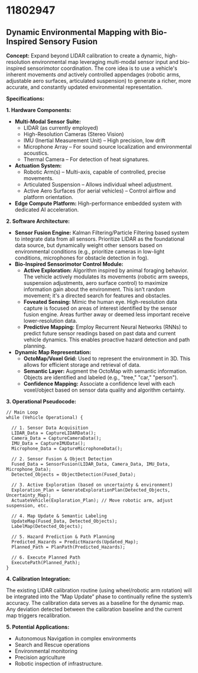 # 11802947

## Dynamic Environmental Mapping with Bio-Inspired Sensory Fusion

**Concept:** Expand beyond LIDAR calibration to create a dynamic, high-resolution environmental map leveraging multi-modal sensor input and bio-inspired sensorimotor coordination. The core idea is to use a vehicle's inherent movements *and* actively controlled appendages (robotic arms, adjustable aero surfaces, articulated suspension) to generate a richer, more accurate, and constantly updated environmental representation.

**Specifications:**

**1. Hardware Components:**

*   **Multi-Modal Sensor Suite:**
    *   LIDAR (as currently employed)
    *   High-Resolution Cameras (Stereo Vision)
    *   IMU (Inertial Measurement Unit) – High precision, low drift
    *   Microphone Array – For sound source localization and environmental acoustics.
    *   Thermal Camera – For detection of heat signatures.
*   **Actuation System:**
    *   Robotic Arm(s) – Multi-axis, capable of controlled, precise movements.
    *   Articulated Suspension – Allows individual wheel adjustment.
    *   Active Aero Surfaces (for aerial vehicles) – Control airflow and platform orientation.
*   **Edge Compute Platform:** High-performance embedded system with dedicated AI acceleration.

**2. Software Architecture:**

*   **Sensor Fusion Engine:** Kalman Filtering/Particle Filtering based system to integrate data from all sensors. Prioritize LIDAR as the foundational data source, but dynamically weight other sensors based on environmental conditions (e.g., prioritize cameras in low-light conditions, microphones for obstacle detection in fog).
*   **Bio-Inspired Sensorimotor Control Module:**
    *   **Active Exploration:** Algorithm inspired by animal foraging behavior. The vehicle actively modulates its movements (robotic arm sweeps, suspension adjustments, aero surface control) to maximize information gain about the environment. This isn’t random movement; it's a directed search for features and obstacles.
    *   **Foveated Sensing:** Mimic the human eye. High-resolution data capture is focused on areas of interest identified by the sensor fusion engine. Areas further away or deemed less important receive lower-resolution data.
    *   **Predictive Mapping:** Employ Recurrent Neural Networks (RNNs) to predict future sensor readings based on past data and current vehicle dynamics. This enables proactive hazard detection and path planning.
*   **Dynamic Map Representation:**
    *   **OctoMap/Voxel Grid:** Used to represent the environment in 3D. This allows for efficient storage and retrieval of data.
    *   **Semantic Layer:** Augment the OctoMap with semantic information. Objects are identified and labeled (e.g., "tree," "car," "person").
    *   **Confidence Mapping:** Associate a confidence level with each voxel/object based on sensor data quality and algorithm certainty.

**3. Operational Pseudocode:**

```
// Main Loop
while (Vehicle Operational) {

  // 1. Sensor Data Acquisition
  LIDAR_Data = CaptureLIDARData();
  Camera_Data = CaptureCameraData();
  IMU_Data = CaptureIMUData();
  Microphone_Data = CaptureMicrophoneData();

  // 2. Sensor Fusion & Object Detection
  Fused_Data = SensorFusion(LIDAR_Data, Camera_Data, IMU_Data, Microphone_Data);
  Detected_Objects = ObjectDetection(Fused_Data);

  // 3. Active Exploration (based on uncertainty & environment)
  Exploration_Plan = GenerateExplorationPlan(Detected_Objects, Uncertainty_Map);
  ActuateVehicle(Exploration_Plan); // Move robotic arm, adjust suspension, etc.

  // 4. Map Update & Semantic Labeling
  UpdateMap(Fused_Data, Detected_Objects);
  LabelMap(Detected_Objects);

  // 5. Hazard Prediction & Path Planning
  Predicted_Hazards = PredictHazards(Updated_Map);
  Planned_Path = PlanPath(Predicted_Hazards);

  // 6. Execute Planned Path
  ExecutePath(Planned_Path);
}
```

**4. Calibration Integration:**

The existing LIDAR calibration routine (using wheel/robotic arm rotation) will be integrated into the “Map Update” phase to continually refine the system’s accuracy. The calibration data serves as a baseline for the dynamic map. Any deviation detected between the calibration baseline and the current map triggers recalibration.

**5. Potential Applications:**

*   Autonomous Navigation in complex environments
*   Search and Rescue operations
*   Environmental monitoring
*   Precision agriculture
*   Robotic inspection of infrastructure.